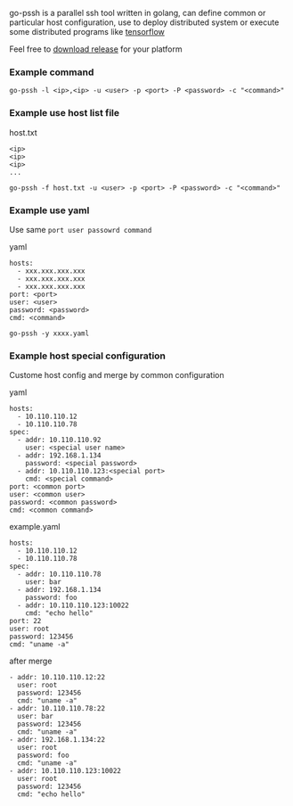 go-pssh is a parallel ssh tool written in golang, can define common or particular host configuration, use to deploy distributed system or execute some distributed programs like [tensorflow](tensorflow.org)

Feel free to [download release](/release) for your platform

### Example command
```
go-pssh -l <ip>,<ip> -u <user> -p <port> -P <password> -c "<command>"
```

### Example use host list file
host.txt
```
<ip>
<ip>
<ip>
...
```

```
go-pssh -f host.txt -u <user> -p <port> -P <password> -c "<command>"
```

### Example use yaml
Use same ```port user passowrd command```

yaml
```
hosts:
  - xxx.xxx.xxx.xxx
  - xxx.xxx.xxx.xxx
  - xxx.xxx.xxx.xxx
port: <port>
user: <user>
password: <password>
cmd: <command>
```

```
go-pssh -y xxxx.yaml
```

### Example host special configuration
Custome host config and merge by common configuration

yaml
```
hosts:
  - 10.110.110.12
  - 10.110.110.78
spec:
  - addr: 10.110.110.92
    user: <special user name>
  - addr: 192.168.1.134
    password: <special password>
  - addr: 10.110.110.123:<special port>
    cmd: <special command>
port: <common port>
user: <common user>
password: <common password>
cmd: <common command>
```

example.yaml
```
hosts:
  - 10.110.110.12
  - 10.110.110.78
spec:
  - addr: 10.110.110.78
    user: bar
  - addr: 192.168.1.134
    password: foo
  - addr: 10.110.110.123:10022
    cmd: "echo hello"
port: 22
user: root
password: 123456
cmd: "uname -a"
```

after merge
```
- addr: 10.110.110.12:22
  user: root
  password: 123456
  cmd: "uname -a"
- addr: 10.110.110.78:22
  user: bar
  password: 123456
  cmd: "uname -a"
- addr: 192.168.1.134:22
  user: root
  password: foo
  cmd: "uname -a"
- addr: 10.110.110.123:10022
  user: root
  password: 123456
  cmd: "echo hello"
```
